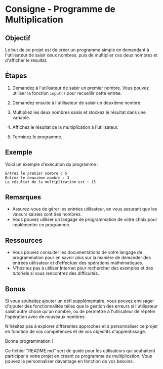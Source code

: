 
# Consigne - Programme de Multiplication

## Objectif
Le but de ce projet est de créer un programme simple en demandant à l'utilisateur de saisir deux nombres, puis de multiplier ces deux nombres et d'afficher le résultat.

## Étapes
1. Demandez à l'utilisateur de saisir un premier nombre. Vous pouvez utiliser la fonction `input()` pour recueillir cette entrée.

2. Demandez ensuite à l'utilisateur de saisir un deuxième nombre.

3. Multipliez les deux nombres saisis et stockez le résultat dans une variable.

4. Affichez le résultat de la multiplication à l'utilisateur.

5. Terminez le programme.

## Exemple
Voici un exemple d'exécution du programme :

```
Entrez le premier nombre : 5
Entrez le deuxième nombre : 3
Le résultat de la multiplication est : 15
```

## Remarques
- Assurez-vous de gérer les entrées utilisateur, en vous assurant que les valeurs saisies sont des nombres.
- Vous pouvez utiliser un langage de programmation de votre choix pour implémenter ce programme.

## Ressources
- Vous pouvez consulter les documentations de votre langage de programmation pour en savoir plus sur la manière de demander des entrées utilisateur et d'effectuer des opérations mathématiques.
- N'hésitez pas à utiliser Internet pour rechercher des exemples et des tutoriels si vous rencontrez des difficultés.

## Bonus
Si vous souhaitez ajouter un défi supplémentaire, vous pouvez envisager d'ajouter des fonctionnalités telles que la gestion des erreurs si l'utilisateur saisit autre chose qu'un nombre, ou de permettre à l'utilisateur de répéter l'opération avec de nouveaux nombres.

N'hésitez pas à explorer différentes approches et à personnaliser ce projet en fonction de vos compétences et de vos objectifs d'apprentissage.

Bonne programmation !


Ce fichier "README.md" sert de guide pour les utilisateurs qui souhaitent participer à votre projet en créant ce programme de multiplication. Vous pouvez le personnaliser davantage en fonction de vos besoins.
